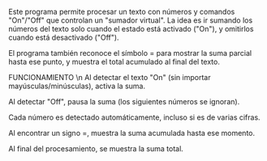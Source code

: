 Este programa permite procesar un texto con números y comandos "On"/"Off" que controlan un "sumador virtual". La idea es ir sumando los números del texto solo cuando el estado está activado ("On"), y omitirlos cuando está desactivado ("Off").

El programa también reconoce el símbolo = para mostrar la suma parcial hasta ese punto, y muestra el total acumulado al final del texto.

 FUNCIONAMIENTO
\n Al detectar el texto "On" (sin importar mayúsculas/minúsculas), activa la suma.

Al detectar "Off", pausa la suma (los siguientes números se ignoran).

Cada número es detectado automáticamente, incluso si es de varias cifras.

Al encontrar un signo =, muestra la suma acumulada hasta ese momento.

Al final del procesamiento, se muestra la suma total.


